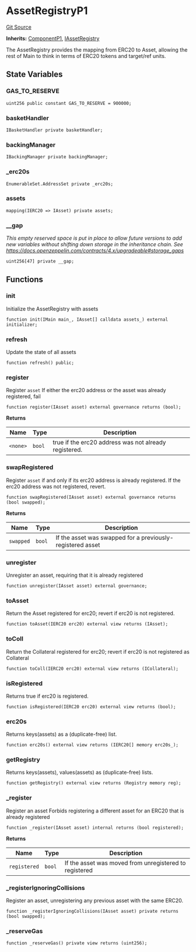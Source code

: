 # AssetRegistryP1
[Git Source](https://github.com/larrythecucumber321/protocol/blob/77d337b8595ba96d069ded321419b36a61984170/contracts/p1/AssetRegistry.sol)

**Inherits:**
[ComponentP1](/contracts/p1/mixins/Component.sol/abstract.ComponentP1.md), [IAssetRegistry](/contracts/interfaces/IAssetRegistry.sol/interface.IAssetRegistry.md)

The AssetRegistry provides the mapping from ERC20 to Asset, allowing the rest of Main
to think in terms of ERC20 tokens and target/ref units.


## State Variables
### GAS_TO_RESERVE

```solidity
uint256 public constant GAS_TO_RESERVE = 900000;
```


### basketHandler

```solidity
IBasketHandler private basketHandler;
```


### backingManager

```solidity
IBackingManager private backingManager;
```


### _erc20s

```solidity
EnumerableSet.AddressSet private _erc20s;
```


### assets

```solidity
mapping(IERC20 => IAsset) private assets;
```


### __gap
*This empty reserved space is put in place to allow future versions to add new
variables without shifting down storage in the inheritance chain.
See https://docs.openzeppelin.com/contracts/4.x/upgradeable#storage_gaps*


```solidity
uint256[47] private __gap;
```


## Functions
### init

Initialize the AssetRegistry with assets


```solidity
function init(IMain main_, IAsset[] calldata assets_) external initializer;
```

### refresh

Update the state of all assets


```solidity
function refresh() public;
```

### register

Register `asset`
If either the erc20 address or the asset was already registered, fail


```solidity
function register(IAsset asset) external governance returns (bool);
```
**Returns**

|Name|Type|Description|
|----|----|-----------|
|`<none>`|`bool`|true if the erc20 address was not already registered.|


### swapRegistered

Register `asset` if and only if its erc20 address is already registered.
If the erc20 address was not registered, revert.


```solidity
function swapRegistered(IAsset asset) external governance returns (bool swapped);
```
**Returns**

|Name|Type|Description|
|----|----|-----------|
|`swapped`|`bool`|If the asset was swapped for a previously-registered asset|


### unregister

Unregister an asset, requiring that it is already registered


```solidity
function unregister(IAsset asset) external governance;
```

### toAsset

Return the Asset registered for erc20; revert if erc20 is not registered.


```solidity
function toAsset(IERC20 erc20) external view returns (IAsset);
```

### toColl

Return the Collateral registered for erc20; revert if erc20 is not registered as Collateral


```solidity
function toColl(IERC20 erc20) external view returns (ICollateral);
```

### isRegistered

Returns true if erc20 is registered.


```solidity
function isRegistered(IERC20 erc20) external view returns (bool);
```

### erc20s

Returns keys(assets) as a (duplicate-free) list.


```solidity
function erc20s() external view returns (IERC20[] memory erc20s_);
```

### getRegistry

Returns keys(assets), values(assets) as (duplicate-free) lists.


```solidity
function getRegistry() external view returns (Registry memory reg);
```

### _register

Register an asset
Forbids registering a different asset for an ERC20 that is already registered


```solidity
function _register(IAsset asset) internal returns (bool registered);
```
**Returns**

|Name|Type|Description|
|----|----|-----------|
|`registered`|`bool`|If the asset was moved from unregistered to registered|


### _registerIgnoringCollisions

Register an asset, unregistering any previous asset with the same ERC20.


```solidity
function _registerIgnoringCollisions(IAsset asset) private returns (bool swapped);
```

### _reserveGas


```solidity
function _reserveGas() private view returns (uint256);
```


